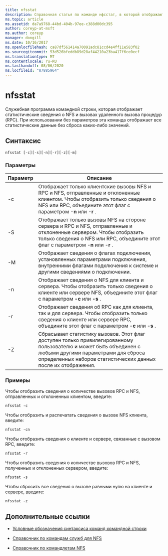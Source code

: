 ```yaml
---
title: nfsstat
description: Справочная статья по команде нфсстат, в которой отображаются статистические сведения о сетевой файловой системе (NFS) и вызовах удаленного вызова процедур (RPC).
ms.topic: article
ms.assetid: da7a9768-44bd-404b-97ee-c388d00dc395
author: coreyp-at-msft
ms.author: coreyp
manager: dongill
ms.date: 10/16/2017
ms.openlocfilehash: ca87df561414a70091adc81ccd4e4ff11e583f02
ms.sourcegitcommit: 53d526bfeddb89d28af44210a23ba417f6ce0ecf
ms.translationtype: MT
ms.contentlocale: ru-RU
ms.lasthandoff: 08/06/2020
ms.locfileid: "87885964"
---
```

# <a name="nfsstat"></a>nfsstat

Служебная программа командной строки, которая отображает статистические сведения о NFS и вызовах удаленного вызова процедур (RPC). При использовании без параметров эта команда отображает все статистические данные без сброса каких-либо значений.

## <a name="syntax"></a>Синтаксис

```
nfsstat [-c][-s][-n][-r][-z][-m]
```

### <a name="parameters"></a>Параметры

| Параметр | Описание |
| --------- | ----------- |
| -c | Отображает только клиентские вызовы NFS и RPC и NFS, отправленные и отклоненные клиентом. Чтобы отобразить только сведения о NFS или RPC, объедините этот флаг с параметром **-n** или **-r** . |
| -S | Отображает только вызовы NFS на стороне сервера и RPC и NFS, отправленные и отклоненные сервером. Чтобы отобразить только сведения о NFS или RPC, объедините этот флаг с параметром **-n** или **-r** . |
| -M | Отображает сведения о флагах подключения, установленных параметрами подключения, внутренними флагами подключения к системе и другими сведениями о подключении. |
| -n | Отображает сведения о NFS для клиента и сервера. Чтобы отобразить только сведения о клиенте или сервере NFS, объедините этот флаг с параметром **-c** или **-s** . |
| -r | Отображает сведения об RPC как для клиента, так и для сервера. Чтобы отобразить только сведения о клиенте или сервере RPC, объедините этот флаг с параметром **-c** или **-s** . |
| -Z | Сбрасывает статистику вызовов. Этот флаг доступен только привилегированному пользователю и может быть объединен с любыми другими параметрами для сброса определенных наборов статистических данных после их отображения. |

### <a name="examples"></a>Примеры

Чтобы отобразить сведения о количестве вызовов RPC и NFS, отправленных и отклоненных клиентом, введите:

```
nfsstat -c
```

Чтобы отобразить и распечатать сведения о вызове NFS клиента, введите:

```
nfsstat -cn
```

Чтобы отобразить сведения о клиенте и сервере, связанные с вызовом RPC, введите:

```
nfsstat -r
```

Чтобы отобразить сведения о количестве вызовов RPC и NFS, полученных и отклоненных сервером, введите:

```
nfsstat -s
```

Чтобы сбросить все сведения о вызове равными нулю на клиенте и сервере, введите:

```
nfsstat -z
```

## <a name="additional-references"></a>Дополнительные ссылки

- [Условные обозначения синтаксиса команд командной строки](command-line-syntax-key.md)

- [Справочник по командам служб для NFS](services-for-network-file-system-command-reference.md)

- [Справочник по командлетам NFS](/powershell/module/nfs)

